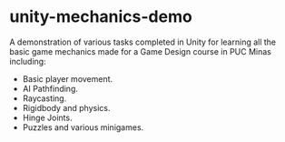 # unity-mechanics-demo
A demonstration of various tasks completed in Unity for learning all the basic game mechanics made for a Game Design course in PUC Minas including:

- Basic player movement.
- AI Pathfinding.
- Raycasting.
- Rigidbody and physics.
- Hinge Joints.
- Puzzles and various minigames.
